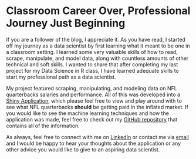 # Classroom Career Over, Professional Journey Just Beginning

If you are a follower of the blog, I appreciate it. As you have read, I started off my journey as a data scientist by first learning what it meant to be one in a classroom setting. I learned some very valuable skills of how to read, scrape, manipulate, and model data, along with countless amounts of other technical and soft skills. I wanted to share that after completing my last project for my Data Science in R class, I have learned adequate skills to start my professional path as a data scientist. 

My project featured scraping, manipulating, and modeling data on NFL quarterbacks salaries and performance. All of this was developed into a [Shiny Application](https://3foak4-eric-warren.shinyapps.io/Predicting_NFL_QBs_Salaries_by_Performance/), which please feel free to view and play around with to see what NFL quarterbacks **should** be getting paid in the inflated market. If you would like to see the machine learning techniques and how the application was made, feel free to check out my [GitHub repository](https://github.com/ericwarren9/ST-558-Project-4) that contains all of the information.

As always, feel free to connect with me on [LinkedIn](https://www.linkedin.com/in/eric-warren-960037203/) or contact me via [email](mailto:ericwarren09@yahoo.com) and I would be happy to hear your thoughts about the application or any other advice you would like to give to an aspiring data scientist.
